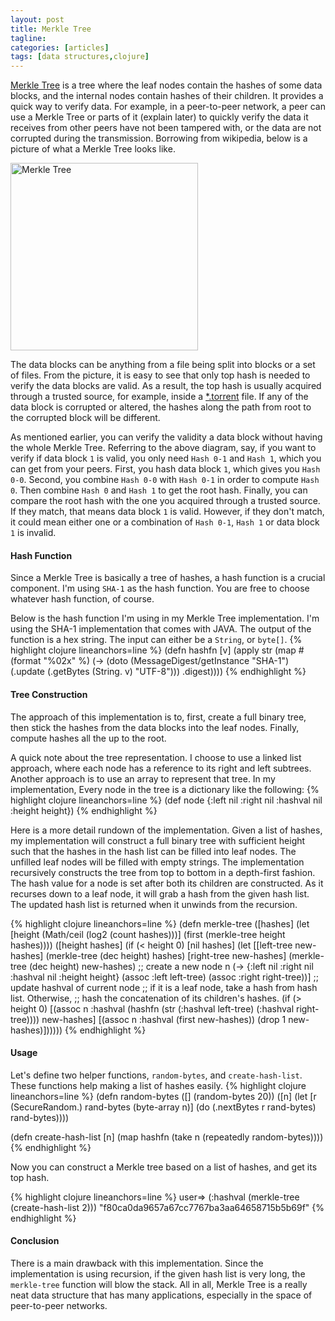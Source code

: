 ```yaml
---
layout: post
title: Merkle Tree
tagline:
categories: [articles]
tags: [data structures,clojure]
---
```


[Merkle Tree](http://en.wikipedia.org/wiki/Merkle_tree) is a tree where the leaf
nodes contain the hashes of some data blocks, and the internal nodes contain
hashes of their children. It provides a quick way to verify data. For example,
in a peer-to-peer network, a peer can use a Merkle Tree or parts of it (explain
later) to quickly verify the data it receives from other peers have not been
tampered with, or the data are not corrupted during the transmission. Borrowing
from wikipedia, below is a picture of what a Merkle Tree looks like.

<div class="text-center">
  <img src="http://upload.wikimedia.org/wikipedia/commons/thumb/9/95/Hash_Tree.svg/500px-Hash_Tree.svg.png"
       height="300"
       width="300"
       alt="Merkle Tree" />
</div>

The data blocks can be anything from a file being split into blocks or a set of
files. From the picture, it is easy to see that only top hash is needed to
verify the data blocks are valid. As a result, the top hash is usually acquired
through a trusted source, for example, inside a
[\*.torrent](http://www.bittorrent.org/beps/bep_0030.html) file. If any of the
data block is corrupted or altered, the hashes along the path from root to the
corrupted block will be different.

As mentioned earlier, you can verify the validity a data block without having
the whole Merkle Tree. Referring to the above diagram, say, if you want to
verify if data block `1` is valid, you only need `Hash 0-1` and `Hash 1`, which
you can get from your peers. First, you hash data block `1`, which gives you
`Hash 0-0`. Second, you combine `Hash 0-0` with `Hash 0-1` in order to compute
`Hash 0`. Then combine `Hash 0` and `Hash 1` to get the root hash. Finally, you
can compare the root hash with the one you acquired through a trusted source. If
they match, that means data block `1` is valid. However, if they don't match, it
could mean either one or a combination of `Hash 0-1`, `Hash 1` or data block `1`
is invalid.


#### Hash Function
Since a Merkle Tree is basically a tree of hashes, a hash function is a
crucial component. I'm using `SHA-1` as the hash function. You are free to
choose whatever hash function, of course.

Below is the hash function I'm using in my Merkle Tree implementation. I'm using
the SHA-1 implementation that comes with JAVA. The output of the function is a
hex string. The input can either be a `String`, or `byte[]`.
{% highlight clojure lineanchors=line %}
(defn hashfn [v]
  (apply str (map #(format "%02x" %)
                  (-> (doto (MessageDigest/getInstance "SHA-1")
                        (.update (.getBytes (String. v) "UTF-8")))
                      .digest))))
{% endhighlight %}


#### Tree Construction
The approach of this implementation is to, first, create a full binary tree,
then stick the hashes from the data blocks into the leaf nodes. Finally, compute
hashes all the up to the root.

A quick note about the tree representation. I choose to use a linked list
approach, where each node has a reference to its right and left subtrees.
Another approach is to use an array to represent that tree. In my
implementation, Every node in the tree is a dictionary like the following:
{% highlight clojure lineanchors=line %}
(def node {:left nil :right nil :hashval nil :height height})
{% endhighlight %}

Here is a more detail rundown of the implementation. Given a list of hashes, my
implementation will construct a full binary tree with sufficient height such
that the hashes in the hash list can be filled into leaf nodes. The unfilled
leaf nodes will be filled with empty strings. The implementation recursively
constructs the tree from top to bottom in a depth-first fashion. The hash value
for a node is set after both its children are constructed. As it recurses down
to a leaf node, it will grab a hash from the given hash list. The updated
hash list is returned when it unwinds from the recursion.

{% highlight clojure lineanchors=line %}
(defn merkle-tree
  ([hashes]
   (let [height (Math/ceil (log2 (count hashes)))]
     (first (merkle-tree height hashes))))
  ([height hashes]
   (if (< height 0)
     [nil hashes]
     (let [[left-tree new-hashes] (merkle-tree (dec height) hashes)
           [right-tree new-hashes] (merkle-tree (dec height) new-hashes)
           ;; create a new node
           n (-> {:left nil :right nil :hashval nil :height height}
                 (assoc :left left-tree)
                 (assoc :right right-tree))]
       ;; update hashval of current node
       ;; if it is a leaf node, take a hash from hash list. Otherwise,
       ;; hash the concatenation of its children's hashes.
       (if (> height 0)
         [(assoc n :hashval (hashfn (str (:hashval left-tree)
                                         (:hashval right-tree))))
          new-hashes]
         [(assoc n :hashval (first new-hashes)) (drop 1 new-hashes)])))))
{% endhighlight %}

#### Usage
Let's define two helper functions, `random-bytes`, and `create-hash-list`. These
functions help making a list of hashes easily.
{% highlight clojure lineanchors=line %}
(defn random-bytes
  ([] (random-bytes 20))
  ([n] (let [r (SecureRandom.)
             rand-bytes (byte-array n)]
         (do
           (.nextBytes r rand-bytes)
           rand-bytes))))

(defn create-hash-list [n]
  (map hashfn (take n (repeatedly random-bytes))))
{% endhighlight %}

Now you can construct a Merkle tree based on a list of hashes, and get its top
hash.

{% highlight clojure lineanchors=line %}
user=> (:hashval (merkle-tree (create-hash-list 2)))
"f80ca0da9657a67cc7767ba3aa64658715b5b69f"
{% endhighlight %}

#### Conclusion
There is a main drawback with this implementation. Since the implementation is
using recursion, if the given hash list is very long, the `merkle-tree` function
will blow the stack. All in all, Merkle Tree is a really neat data structure
that has many applications, especially in the space of peer-to-peer networks.
